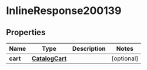 

# InlineResponse200139

## Properties

Name | Type | Description | Notes
------------ | ------------- | ------------- | -------------
**cart** | [**CatalogCart**](CatalogCart.md) |  |  [optional]



